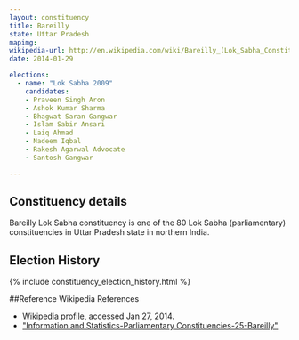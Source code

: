 ```yaml
---
layout: constituency
title: Bareilly
state: Uttar Pradesh
mapimg: 
wikipedia-url: http://en.wikipedia.com/wiki/Bareilly_(Lok_Sabha_Constituency)
date: 2014-01-29

elections: 
  - name: "Lok Sabha 2009"
    candidates: 
    - Praveen Singh Aron 
    - Ashok Kumar Sharma 
    - Bhagwat Saran Gangwar 
    - Islam Sabir Ansari 
    - Laiq Ahmad 
    - Nadeem Iqbal 
    - Rakesh Agarwal Advocate 
    - Santosh Gangwar 

---
```

## Constituency details
Bareilly Lok Sabha constituency is one of the 80 Lok Sabha (parliamentary) constituencies in Uttar Pradesh state in northern India.




## Election History
{% include constituency_election_history.html %}

##Reference
Wikipedia References
- [Wikipedia profile]({{page.profile.wikipedia}}), accessed Jan 27, 2014.
- ["Information and Statistics-Parliamentary Constituencies-25-Bareilly"][wiki1]

[wiki1]: http://ceouttarpradesh.nic.in/025_PC_Statistics_English.aspx
